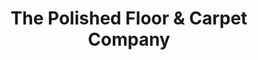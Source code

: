 ---
title: "The Polished Floor & Carpet Company"
url: /leamington-spa/the-polished-floor-and-carpet-company/
shop: flooring
---